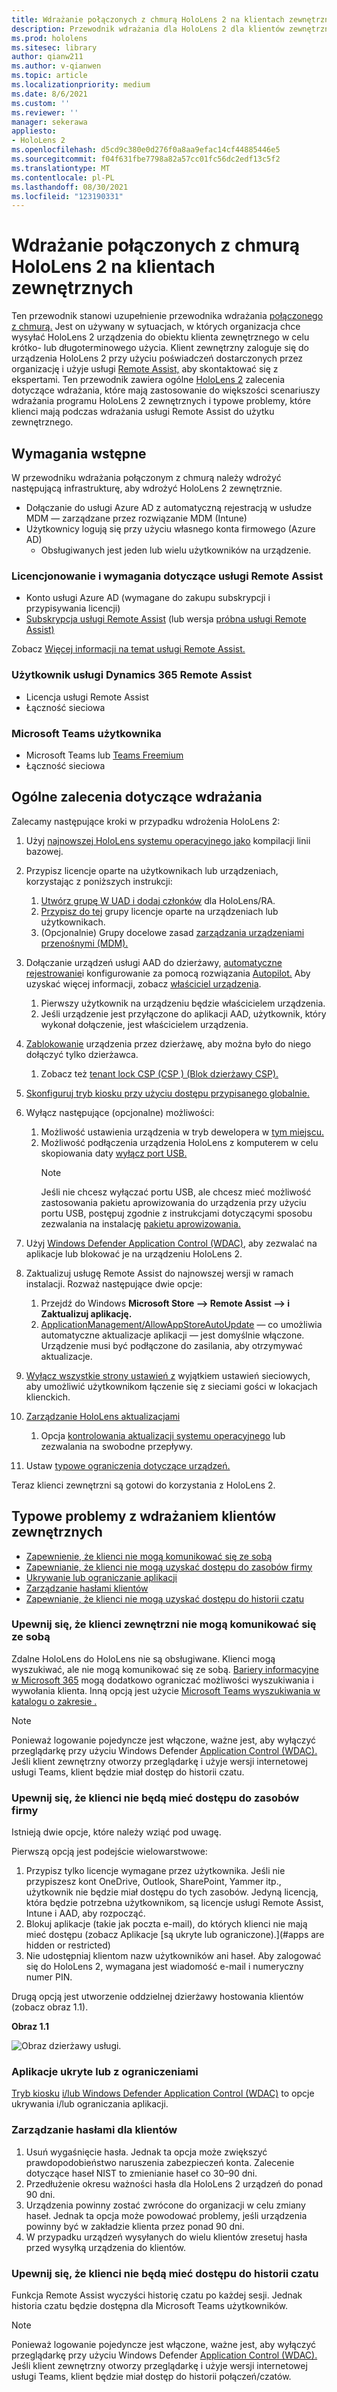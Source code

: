 ```yaml
---
title: Wdrażanie połączonych z chmurą HoloLens 2 na klientach zewnętrznych
description: Przewodnik wdrażania dla HoloLens 2 dla klientów zewnętrznych (na przykład z pomocą zdalną)
ms.prod: hololens
ms.sitesec: library
author: qianw211
ms.author: v-qianwen
ms.topic: article
ms.localizationpriority: medium
ms.date: 8/6/2021
ms.custom: ''
ms.reviewer: ''
manager: sekerawa
appliesto:
- HoloLens 2
ms.openlocfilehash: d5cd9c380e0d276f0a8aa9efac14cf44885446e5
ms.sourcegitcommit: f04f631fbe7798a82a57cc01fc56dc2edf13c5f2
ms.translationtype: MT
ms.contentlocale: pl-PL
ms.lasthandoff: 08/30/2021
ms.locfileid: "123190331"
---
```

# <a name="deploy-cloud-connected-hololens-2-to-external-clients"></a>Wdrażanie połączonych z chmurą HoloLens 2 na klientach zewnętrznych

Ten przewodnik stanowi uzupełnienie przewodnika wdrażania [połączonego z chmurą.](hololens2-cloud-connected-overview.md) Jest on używany w sytuacjach, w których organizacja chce wysyłać HoloLens 2 urządzenia do obiektu klienta zewnętrznego w celu krótko- lub długoterminowego użycia. Klient zewnętrzny zaloguje się do urządzenia HoloLens 2 przy użyciu poświadczeń dostarczonych przez organizację i użyje usługi [Remote Assist,](/dynamics365/mixed-reality/remote-assist/ra-overview) aby skontaktować się z ekspertami. Ten przewodnik zawiera ogólne [HoloLens 2](#general-deployment-recommendations) zalecenia dotyczące wdrażania, które mają zastosowanie [](#common-external-client-deployment-concerns) do większości scenariuszy wdrażania programu HoloLens 2 zewnętrznych i typowe problemy, które klienci mają podczas wdrażania usługi Remote Assist do użytku zewnętrznego. 

## <a name="prerequisites"></a>Wymagania wstępne

W przewodniku wdrażania połączonym z chmurą należy wdrożyć następującą infrastrukturę, aby wdrożyć HoloLens 2 zewnętrznie. [](hololens2-cloud-connected-overview.md)

- Dołączanie do usługi Azure AD z automatyczną rejestracją w usłudze MDM — zarządzane przez rozwiązanie MDM (Intune)
- Użytkownicy logują się przy użyciu własnego konta firmowego (Azure AD)
    - Obsługiwanych jest jeden lub wielu użytkowników na urządzenie.

### <a name="remote-assist-licensing-and-requirements"></a>Licencjonowanie i wymagania dotyczące usługi Remote Assist

- Konto usługi Azure AD (wymagane do zakupu subskrypcji i przypisywania licencji)
- [Subskrypcja usługi Remote Assist](/dynamics365/mixed-reality/remote-assist/buy-and-deploy-remote-assist) (lub wersja [próbna usługi Remote Assist)](/dynamics365/mixed-reality/remote-assist/try-remote-assist)

Zobacz [Więcej informacji na temat usługi Remote Assist.](/hololens/hololens2-cloud-connected-overview#learn-about-remote-assist)

### <a name="dynamics-365-remote-assist-user"></a>Użytkownik usługi Dynamics 365 Remote Assist

- Licencja usługi Remote Assist
- Łączność sieciowa

### <a name="microsoft-teams-user"></a>Microsoft Teams użytkownika

- Microsoft Teams lub [Teams Freemium](https://products.office.com/microsoft-teams/free)
- Łączność sieciowa

## <a name="general-deployment-recommendations"></a>Ogólne zalecenia dotyczące wdrażania

Zalecamy następujące kroki w przypadku wdrożenia HoloLens 2:

1. Użyj [najnowszej HoloLens systemu operacyjnego jako](https://aka.ms/hololens2download) kompilacji linii bazowej.
1. Przypisz licencje oparte na użytkownikach lub urządzeniach, korzystając z poniższych instrukcji:
    1. [Utwórz grupę W UAD i dodaj członków](/azure/active-directory/fundamentals/active-directory-groups-create-azure-portal#create-a-basic-group-and-add-members) dla HoloLens/RA.
    1. [Przypisz do tej](/azure/active-directory/enterprise-users/licensing-groups-assign#:~:text=In%20this%20article%201%20Assign%20the%20required%20licenses,3%20Check%20for%20license%20problems%20and%20resolve%20them) grupy licencje oparte na urządzeniach lub użytkownikach.
    1. (Opcjonalnie) Grupy docelowe zasad [zarządzania urządzeniami przenośnymi (MDM).](hololens-enroll-mdm.md)

1. Dołączanie urządzeń usługi AAD do dzierżawy, [automatyczne rejestrowanie](/hololens/hololens-enroll-mdm#auto-enrollment-in-mdm)i konfigurowanie za pomocą rozwiązania [Autopilot.](/hololens/hololens2-autopilot) Aby uzyskać więcej informacji, zobacz [właściciel urządzenia](/hololens/security-adminless-os#device-owner).
    1. Pierwszy użytkownik na urządzeniu będzie właścicielem urządzenia.
    1. Jeśli urządzenie jest przyłączone do aplikacji AAD, użytkownik, który wykonał dołączenie, jest właścicielem urządzenia.
    
1. [Zablokowanie](/hololens/hololens-release-notes#tenantlockdown-csp-and-autopilot) urządzenia przez dzierżawę, aby można było do niego dołączyć tylko dzierżawca.
    1. Zobacz też [tenant lock CSP (CSP ) (Blok dzierżawy CSP).](/windows/client-management/mdm/tenantlockdown-csp)

1. [Skonfiguruj tryb kiosku przy użyciu dostępu przypisanego globalnie.](/hololens/hololens-global-assigned-access-kiosk)

1. Wyłącz następujące (opcjonalne) możliwości:
    1. Możliwość ustawienia urządzenia w tryb dewelopera w [tym miejscu.](/windows/client-management/mdm/policy-csp-applicationmanagement#applicationmanagement-allowdeveloperunlock)
    1. Możliwość podłączenia urządzenia HoloLens z komputerem w celu skopiowania daty [wyłącz port USB.](/windows/client-management/mdm/policy-csp-connectivity#connectivity-allowusbconnection)
       > [!NOTE]
        > Jeśli nie chcesz wyłączać portu USB, ale chcesz mieć możliwość zastosowania pakietu aprowizowania do urządzenia przy użyciu portu USB, postępuj zgodnie z instrukcjami dotyczącymi sposobu zezwalania na instalację [pakietu aprowizowania.](/windows/client-management/mdm/policy-csp-security#security-allowaddprovisioningpackage)

1. Użyj [Windows Defender Application Control (WDAC),](/hololens/windows-defender-application-control-wdac) aby zezwalać na aplikacje lub blokować je na urządzeniu HoloLens 2.
1. Zaktualizuj usługę Remote Assist do najnowszej wersji w ramach instalacji. Rozważ następujące dwie opcje:
    1. Przejdź do Windows **Microsoft Store --> Remote Assist --> i Zaktualizuj aplikację.**
    1. [ApplicationManagement/AllowAppStoreAutoUpdate](/windows/client-management/mdm/policy-csp-applicationmanagement#applicationmanagement-allowappstoreautoupdate) — co umożliwia automatyczne aktualizacje aplikacji — jest domyślnie włączone. Urządzenie musi być podłączone do zasilania, aby otrzymywać aktualizacje.
1. [Wyłącz wszystkie strony ustawień z](/hololens/settings-uri-list) wyjątkiem ustawień sieciowych, aby umożliwić użytkownikom łączenie się z sieciami gości w lokacjach klienckich.
1. [Zarządzanie HoloLens aktualizacjami](/hololens/hololens-updates)
    1. Opcja [kontrolowania aktualizacji systemu operacyjnego](/mem/intune/protect/windows-update-for-business-configure#create-and-assign-update-rings) lub zezwalania na swobodne przepływy.
1. Ustaw [typowe ograniczenia dotyczące urządzeń.](/hololens/hololens-common-device-restrictions)

Teraz klienci zewnętrzni są gotowi do korzystania z HoloLens 2.

## <a name="common-external-client-deployment-concerns"></a>Typowe problemy z wdrażaniem klientów zewnętrznych

- [Zapewnienie, że klienci nie mogą komunikować się ze sobą](#ensure-that-external-clients-cant-communicate-with-one-another)
- [Zapewnianie, że klienci nie mogą uzyskać dostępu do zasobów firmy](#ensure-that-clients-wont-have-access-to-company-resources)
- [Ukrywanie lub ograniczanie aplikacji](#hidden-or-restricted-apps)
- [Zarządzanie hasłami klientów](#password-management-for-your-clients) 
- [Zapewnianie, że klienci nie mogą uzyskać dostępu do historii czatu](#ensure-that-clients-wont-have-access-to-chat-history)

### <a name="ensure-that-external-clients-cant-communicate-with-one-another"></a>Upewnij się, że klienci zewnętrzni nie mogą komunikować się ze sobą

Zdalne HoloLens do HoloLens nie są obsługiwane. Klienci mogą wyszukiwać, ale nie mogą komunikować się ze sobą. [Bariery informacyjne w Microsoft 365](/microsoft-365/compliance/information-barriers) mogą dodatkowo ograniczać możliwości wyszukiwania i wywołania klienta. Inną opcją jest użycie [Microsoft Teams wyszukiwania w katalogu o zakresie .](/MicrosoftTeams/teams-scoped-directory-search)

 > [!NOTE]
> Ponieważ logowanie pojedyncze jest włączone, ważne jest, aby wyłączyć przeglądarkę przy użyciu Windows Defender [Application Control (WDAC).](/hololens/windows-defender-application-control-wdac) Jeśli klient zewnętrzny otworzy przeglądarkę i użyje wersji internetowej usługi Teams, klient będzie miał dostęp do historii czatu.

### <a name="ensure-that-clients-wont-have-access-to-company-resources"></a>Upewnij się, że klienci nie będą mieć dostępu do zasobów firmy

Istnieją dwie opcje, które należy wziąć pod uwagę.

Pierwszą opcją jest podejście wielowarstwowe:

1. Przypisz tylko licencje wymagane przez użytkownika. Jeśli nie przypiszesz kont OneDrive, Outlook, SharePoint, Yammer itp., użytkownik nie będzie miał dostępu do tych zasobów. Jedyną licencją, która będzie potrzebna użytkownikom, są licencje usługi Remote Assist, Intune i AAD, aby rozpocząć.
1. Blokuj aplikacje (takie jak poczta e-mail), do których klienci nie mają mieć dostępu (zobacz Aplikacje [są ukryte lub ograniczone).](#apps are hidden or restricted)
1. Nie udostępniaj klientom nazw użytkowników ani haseł. Aby zalogować się do HoloLens 2, wymagana jest wiadomość e-mail i numeryczny numer PIN.

Drugą opcją jest utworzenie oddzielnej dzierżawy hostowania klientów (zobacz obraz 1.1).

**Obraz 1.1**

![Obraz dzierżawy usługi.](./images/hololens-service-tenant-image.png)

### <a name="hidden-or-restricted-apps"></a>Aplikacje ukryte lub z ograniczeniami

[Tryb kiosku](/hololens/hololens-kiosk) [i/lub Windows Defender Application Control (WDAC)](/hololens/windows-efender-application-control-wdac) to opcje ukrywania i/lub ograniczania aplikacji.

### <a name="password-management-for-your-clients"></a>Zarządzanie hasłami dla klientów

1. Usuń wygaśnięcie hasła. Jednak ta opcja może zwiększyć prawdopodobieństwo naruszenia zabezpieczeń konta. Zalecenie dotyczące haseł NIST to zmienianie haseł co 30–90 dni.
1. Przedłużenie okresu ważności hasła dla HoloLens 2 urządzeń do ponad 90 dni.
1. Urządzenia powinny zostać zwrócone do organizacji w celu zmiany haseł. Jednak ta opcja może powodować problemy, jeśli urządzenia powinny być w zakładzie klienta przez ponad 90 dni.  
1. W przypadku urządzeń wysyłanych do wielu klientów zresetuj hasła przed wysyłką urządzenia do klientów.

### <a name="ensure-that-clients-wont-have-access-to-chat-history"></a>Upewnij się, że klienci nie będą mieć dostępu do historii czatu

Funkcja Remote Assist wyczyści historię czatu po każdej sesji. Jednak historia czatu będzie dostępna dla Microsoft Teams użytkowników.

> [!NOTE]
> Ponieważ logowanie pojedyncze jest włączone, ważne jest, aby wyłączyć przeglądarkę przy użyciu Windows Defender [Application Control (WDAC).](/hololens/windows-defender-application-control-wdac)  Jeśli klient zewnętrzny otworzy przeglądarkę i użyje wersji internetowej usługi Teams, klient będzie miał dostęp do historii połączeń/czatów.
